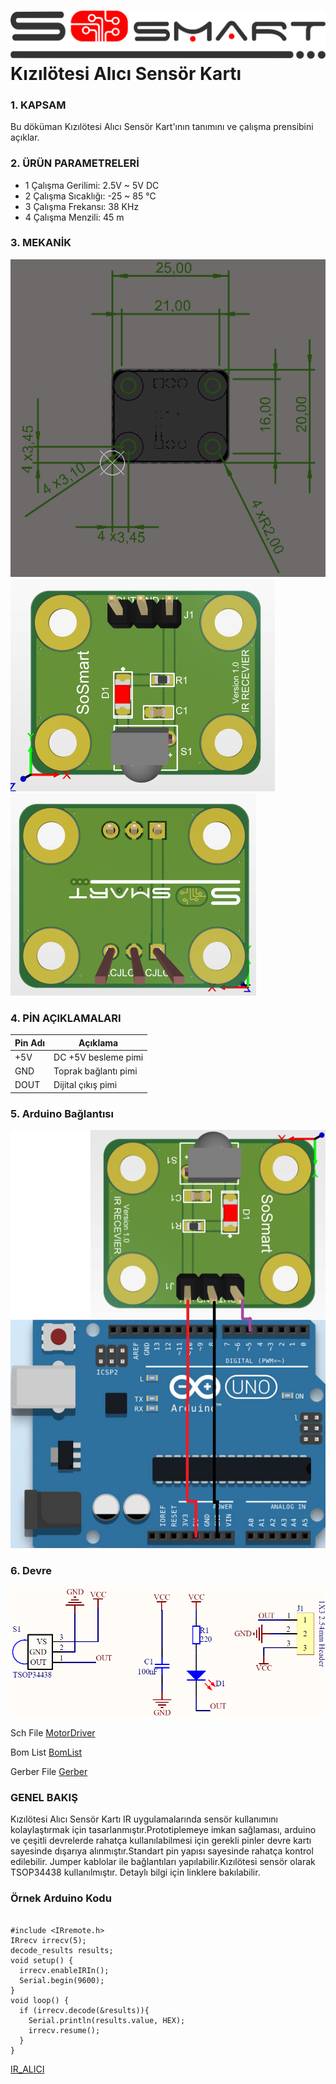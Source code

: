 # ![Build Status](ImagesA/SoSmart.png) Kızılötesi Alıcı Sensör Kartı

### 1. KAPSAM

Bu döküman Kızılötesi Alıcı Sensör Kart'ının tanımını ve çalışma prensibini açıklar.

### 2. ÜRÜN PARAMETRELERİ
- 1 Çalışma Gerilimi: 2.5V ~ 5V DC
- 2 Çalışma Sıcaklığı: -25 ~ 85 °C 
- 3 Çalışma Frekansı: 38 KHz
- 4 Çalışma Menzili: 45 m


### 3. MEKANİK

![IRalıcıdimensions](ImagesA/IRalıcıdimensions.png)
![kızılötesialıcı3dön](ImagesA/kızılötesialıcı3dön.png)
![kızılötesialıcı3darka](ImagesA/kızılötesialıcı3darka.png)


### 4. PİN AÇIKLAMALARI

|Pin Adı|Açıklama|
|------|------|
|+5V|DC +5V besleme pimi|
|GND|Toprak bağlantı pimi|
|DOUT|Dijital çıkış pimi|


### 5. Arduino Bağlantısı

![kaa](ImagesA/kaa.png)

### 6. Devre
![circuit](Images/IR_Reciver.png)

Sch File [MotorDriver](Circuit/IR_Reciver.pdf) 

Bom List [BomList](Circuit/IR_Reciver_BomList.pdf) 

Gerber File [Gerber](Circuit/IR_Reciver_Gerber.zip)

### GENEL BAKIŞ

Kızılötesi Alıcı Sensör Kartı IR uygulamalarında sensör kullanımını kolaylaştırmak için tasarlanmıştır.Prototiplemeye imkan sağlaması, arduino ve çeşitli devrelerde rahatça kullanılabilmesi için gerekli pinler devre kartı sayesinde dışarıya alınmıştır.Standart pin yapısı sayesinde rahatça kontrol edilebilir. Jumper kablolar ile bağlantıları yapılabilir.Kızılötesi sensör olarak TSOP34438 kullanılmıştır. Detaylı bilgi için linklere bakılabilir.

### Örnek Arduino Kodu
```

#include <IRremote.h> 
IRrecv irrecv(5); 
decode_results results;
void setup() {
  irrecv.enableIRIn();
  Serial.begin(9600); 
}
void loop() {
  if (irrecv.decode(&results)){ 
    Serial.println(results.value, HEX); 
    irrecv.resume();
  } 
}
```

[IR_ALICI](ArduionoExample/IR_ALICI/IR_ALICI.ino)
